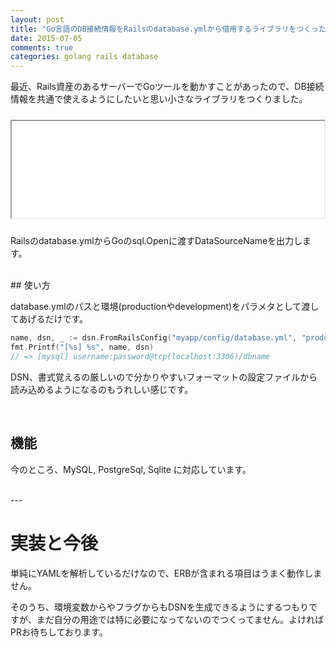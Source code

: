 ```yaml
---
layout: post
title: "Go言語のDB接続情報をRailsのdatabase.ymlから借用するライブラリをつくった"
date: 2015-07-05
comments: true
categories: golang rails database
---
```


最近、Rails資産のあるサーバーでGoツールを動かすことがあったので、DB接続情報を共通で使えるようにしたいと思い小さなライブラリをつくりました。

<iframe src="//hatenablog-parts.com/embed?url=https%3A%2F%2Fgithub.com%2Fmonochromegane%2Fdsn" title="monochromegane/dsn" class="embed-card embed-webcard" scrolling="no" frame    border="0" style="width: 100%; height: 155px; max-width: 500px; margin: 10px 0px;">&lt;a href="https://github.com/monochromegane/dsn"&gt;monochromegane/dsn&lt;/a&gt;</iframe>

Railsのdatabase.ymlからGoのsql.Openに渡すDataSourceNameを出力します。

<br />
## 使い方

database.ymlのパスと環境(productionやdevelopment)をパラメタとして渡してあげるだけです。

```go
name, dsn, _ := dsn.FromRailsConfig("myapp/config/database.yml", "production")
fmt.Printf("[%s] %s", name, dsn)
// => [mysql] username:password@tcp(localhost:3306)/dbname
```

DSN、書式覚えるの厳しいので分かりやすいフォーマットの設定ファイルから読み込めるようになるのもうれしい感じです。

<br />

## 機能

今のところ、MySQL, PostgreSql, Sqlite に対応しています。

<br />
---

# 実装と今後

単純にYAMLを解析しているだけなので、ERBが含まれる項目はうまく動作しません。

そのうち、環境変数からやフラグからもDSNを生成できるようにするつもりですが、まだ自分の用途では特に必要になってないのでつくってません。よければPRお待ちしております。
